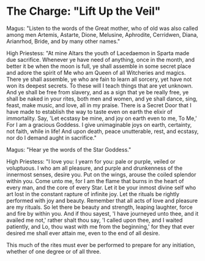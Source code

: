 
<h1>The Charge: "Lift Up the Veil"</h1>

Magus: "Listen to the words of the Great mother, who of old was also called among men Artemis, Astarte, Dione, Melusine, Aphrodite, Cerridwen, Diana, Arianrhod, Bride, and by many other names."

High Priestess: "At mine Altars the youth of Lacedaemon in Sparta made due sacrifice. Whenever ye have need of anything, once in the month, and better it be when the moon is full, ye shall assemble in some secret place and adore the spirit of Me who am Queen of all Witcheries and magics. There ye shall assemble, ye who are fain to learn all sorcery, yet have not won its deepest secrets. To these will I teach things that are yet unknown. And ye shall be free from slavery, and as a sign that ye be really free, ye shall be naked in your rites, both men and women, and ye shall dance, sing, feast, make music, and love, all in my praise. There is a Secret Door that I have made to establish the way to taste even on earth the elixir of immortality. Say, 'Let ecstasy be mine, and joy on earth even to me, To Me,' For I am a gracious Goddess. I give unimaginable joys on earth, certainty, not faith, while in life! And upon death, peace unutterable, rest, and ecstasy, nor do I demand aught in sacrifice."

Magus: "Hear ye the words of the Star Goddess."

High Priestess: "I love you: I yearn for you: pale or purple, veiled or voluptuous. I who am all pleasure, and purple and drunkenness of the innermost senses, desire you. Put on the wings, arouse the coiled splendor within you. Come unto me, for I am the flame that burns in the heart of every man, and the core of every Star. Let it be your inmost divine self who art lost in the constant rapture of infinite joy. Let the rituals be rightly performed with joy and beauty. Remember that all acts of love and pleasure are my rituals. So let there be beauty and strength, leaping laughter, force and fire by within you. And if thou sayest, 'I have journeyed unto thee, and it availed me not,' rather shalt thou say, 'I called upon thee, and I waited patiently, and Lo, thou wast with me from the beginning,' for they that ever desired me shall ever attain me, even to the end of all desire.

This much of the rites must ever be performed to prepare for any initiation, whether of one degree or of all three.
